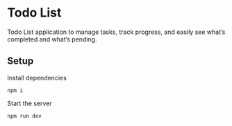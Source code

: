 # Todo List

Todo List application to manage tasks, track progress, and easily see what’s completed and what’s pending.

## Setup

Install dependencies

```
npm i
```

Start the server

```
npm run dev
```
